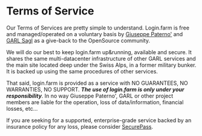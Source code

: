 # Terms of Service

Our Terms of Services are pretty simple to understand. Login.farm is free and 
managed/operated on a voluntary basis by [Giuseppe Paterno'](http://www.gpaterno.com) 
and [GARL Sagl](http://www.garl.ch) as a give-back to the OpenSource community.

We will do our best to keep login.farm up&running, available and secure.
It shares the same multi-datacenter infrastructure of other GARL services and
the main site located deep under the Swiss Alps, in a former military bunker.
It is backed up using the same procedures of other services.

That said, login.farm is provided as a service with NO GUARANTEES, NO WARRANTIES, 
NO SUPPORT. ***The use of login.farm is only under your responsibility***. 
In no way Giuseppe Paterno', GARL or other project members are liable for 
the operation, loss of data/information, financial losses, etc...

If you are seeking for a supported, enterprise-grade service backed by
an insurance policy for any loss, please consider [SecurePass](http://www.secure-pass.net).
